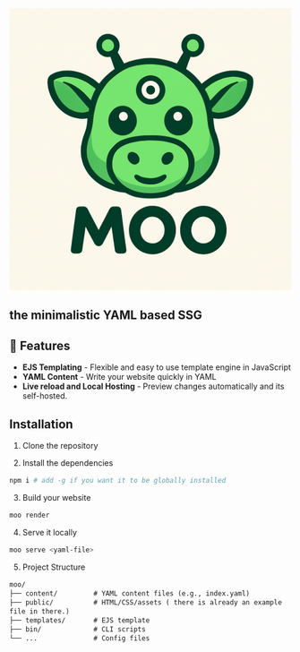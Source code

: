 ![moo](logo2.png)
## the minimalistic YAML based SSG

## 🐄 Features
- **EJS Templating** - Flexible and easy to use template engine in JavaScript
- **YAML Content** - Write your website quickly in YAML
- **Live reload and Local Hosting** - Preview changes automatically and its self-hosted.

## Installation
1. Clone the repository

2. Install the dependencies
```bash
npm i # add -g if you want it to be globally installed
```
3. Build your website

```bash
moo render
```

4. Serve it locally

```bash
moo serve <yaml-file>
```

5. Project Structure

```text
moo/
├── content/         # YAML content files (e.g., index.yaml)
├── public/          # HTML/CSS/assets ( there is already an example file in there.)
├── templates/       # EJS template
├── bin/             # CLI scripts
└── ...              # Config files
```

